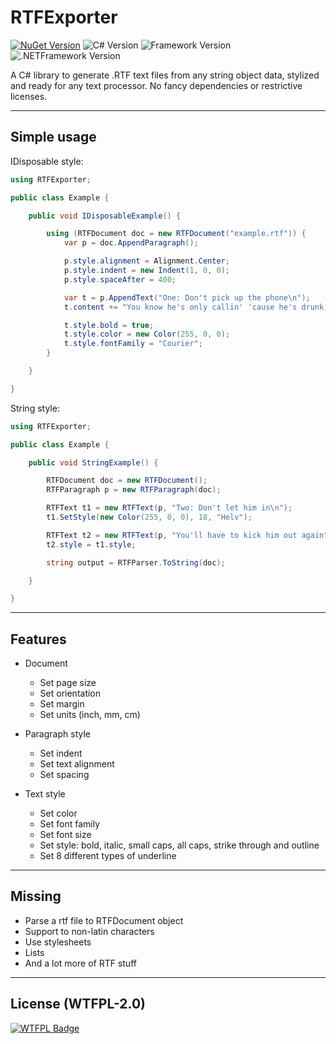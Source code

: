 # RTFExporter


[![NuGet Version](https://img.shields.io/nuget/v/RTFExporter)][nuget]
![C# Version](https://img.shields.io/badge/C%23-4.0-621ee5)
![Framework Version](https://img.shields.io/badge/framework-netstandard2.0-621ee5)
![.NETFramework Version](https://img.shields.io/badge/.NET_Framework-4.6.1-621ee5)


A C# library to generate .RTF text files from any string object data, stylized and ready for any text processor. No fancy dependencies or restrictive licenses.


---


## Simple usage


IDisposable style:


```C#
using RTFExporter;

public class Example {

    public void IDisposableExample() {

        using (RTFDocument doc = new RTFDocument("example.rtf")) {
            var p = doc.AppendParagraph();

            p.style.alignment = Alignment.Center;
            p.style.indent = new Indent(1, 0, 0);
            p.style.spaceAfter = 400;

            var t = p.AppendText("One: Don't pick up the phone\n");
            t.content += "You know he's only callin' 'cause he's drunk and alone";

            t.style.bold = true;
            t.style.color = new Color(255, 0, 0);
            t.style.fontFamily = "Courier";
        }

    }

}
```


String style:


```C#
using RTFExporter;

public class Example {

    public void StringExample() {

        RTFDocument doc = new RTFDocument();
        RTFParagraph p = new RTFParagraph(doc);

        RTFText t1 = new RTFText(p, "Two: Don't let him in\n");
        t1.SetStyle(new Color(255, 0, 0), 18, "Helv");

        RTFText t2 = new RTFText(p, "You'll have to kick him out again");
        t2.style = t1.style;

        string output = RTFParser.ToString(doc);

    }

}
```


---


## Features


- Document
    - Set page size
    - Set orientation
    - Set margin
    - Set units (inch, mm, cm)


- Paragraph style
    - Set indent
    - Set text alignment
    - Set spacing


- Text style
    - Set color
    - Set font family
    - Set font size
    - Set style: bold, italic, small caps, all caps, strike through and outline
    - Set 8 different types of underline


---


## Missing

- Parse a rtf file to RTFDocument object
- Support to non-latin characters
- Use stylesheets
- Lists
- And a lot more of RTF stuff


---


## License  (WTFPL-2.0)


[![WTFPL Badge](http://www.wtfpl.net/wp-content/uploads/2012/12/wtfpl-badge-4.png)](http://www.wtfpl.net/)

[nuget]: https://www.nuget.org/packages/RTFExporter
